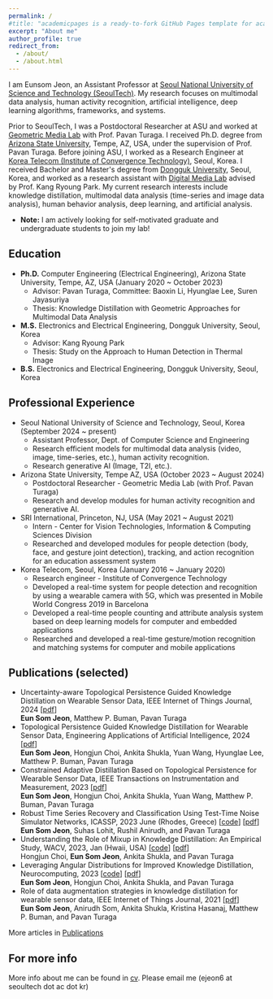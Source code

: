 ```yaml
---
permalink: /
#title: "academicpages is a ready-to-fork GitHub Pages template for academic personal websites"
excerpt: "About me"
author_profile: true
redirect_from: 
  - /about/
  - /about.html
---
```


I am Eunsom Jeon, an Assistant Professor at [Seoul National University of Science and Technology (SeoulTech)](https://en.seoultech.ac.kr/). 
My research focuses on multimodal data analysis, human activity recognition, artificial intelligence, deep learning algorithms, frameworks, and systems.

Prior to SeoulTech, I was a Postdoctoral Researcher at ASU and worked at [Geometric Media Lab](https://pavanturaga.com/) with Prof. Pavan Turaga.
I received Ph.D. degree from [Arizona State University](https://www.asu.edu/), Tempe, AZ, USA, under the supervision of Prof. Pavan Turaga.
Before joining ASU, I worked as a Research Engineer at [Korea Telecom (Institute of Convergence Technology)](https://www.kt.com/), Seoul, Korea.
I received Bachelor and Master's degree from [Dongguk University](https://www.dongguk.edu/main), Seoul, Korea, and worked as a research assistant with [Digital Media Lab](http://dm.dongguk.edu/) advised by Prof. Kang Ryoung Park.
My current research interests include knowledge distillation, multimodal data analysis (time-series and image data analysis), human behavior analysis, deep learning, and artificial analysis.

* **Note:** I am actively looking for self-motivated graduate and undergraduate students to join my lab!


Education
------
* **Ph.D.** Computer Engineering (Electrical Engineering), Arizona State University, Tempe, AZ, USA (January 2020 ~ October 2023)
  * Advisor: Pavan Turaga, Committee: Baoxin Li, Hyunglae Lee, Suren Jayasuriya
  * Thesis: Knowledge Distillation with Geometric Approaches for Multimodal Data Analysis
* **M.S.** Electronics and Electrical Engineering, Dongguk University, Seoul, Korea
  * Advisor: Kang Ryoung Park
  * Thesis: Study on the Approach to Human Detection in Thermal Image
* **B.S.**  Electronics and Electrical Engineering, Dongguk University, Seoul, Korea

Professional Experience
------
* Seoul National University of Science and Technology, Seoul, Korea (September 2024 ~ present)
  * Assistant Professor, Dept. of Computer Science and Engineering
  * Research efficient models for multimodal data analysis (video, image, time-series, etc.), human activity recognition.
  * Research generative AI (Image, T2I, etc.).
* Arizona State University, Tempe AZ, USA (October 2023 ~ August 2024)
  * Postdoctoral Researcher - Geometric Media Lab (with Prof. Pavan Turaga)
  * Research and develop modules for human activity recognition and generative AI.
* SRI International, Princeton, NJ, USA (May 2021 ~ August 2021)
  * Intern - Center for Vision Technologies, Information & Computing Sciences Division
  * Researched and developed modules for people detection (body, face, and gesture joint detection), tracking, and action recognition for an education assessment system
* Korea Telecom, Seoul, Korea (January 2016 ~ January 2020)
  * Research engineer - Institute of Convergence Technology
  * Developed a real-time system for people detection and recognition by using a wearable camera with 5G, which was presented in Mobile World Congress 2019 in Barcelona
  * Developed a real-time people counting and attribute analysis system based on deep learning models for computer and embedded applications
  * Researched and developed a real-time gesture/motion recognition and matching systems for computer and mobile applications

Publications (selected)
------
* Uncertainty-aware Topological Persistence Guided Knowledge Distillation on Wearable Sensor Data, IEEE Internet of Things Journal, 2024 [[pdf](https://ieeexplore.ieee.org/document/10554649)]
  <br> **Eun Som Jeon**, Matthew P. Buman, Pavan Turaga
* Topological Persistence Guided Knowledge Distillation for Wearable Sensor Data, Engineering Applications of Artificial Intelligence, 2024 [[pdf](https://www.sciencedirect.com/science/article/pii/S0952197623019036)]
  <br> **Eun Som Jeon**, Hongjun Choi, Ankita Shukla, Yuan Wang, Hyunglae Lee, Matthew P. Buman, Pavan Turaga
* Constrained Adaptive Distillation Based on Topological Persistence for Wearable Sensor Data, IEEE Transactions on Instrumentation and Measurement, 2023 [[pdf](https://ieeexplore.ieee.org/abstract/document/10308705?casa_token=n255xIac_1cAAAAA:LMIdEQjkKce76Ln4M0icZxPEwcB2Je8hkCKgHab_fV44b0jtKOMI2kv0YLoMq4H0rlVL4zS1Uw)]
   <br> **Eun Som Jeon**, Hongjun Choi, Ankita Shukla, Yuan Wang, Matthew P. Buman, Pavan Turaga
* Robust Time Series Recovery and Classification Using Test-Time Noise Simulator Networks, ICASSP, 2023 June (Rhodes, Greece) [[code](https://github.com/jeunsom/RobustTS)] [[pdf](https://ieeexplore.ieee.org/document/10096888)]
   <br> **Eun Som Jeon**, Suhas Lohit, Rushil Anirudh, and Pavan Turaga
* Understanding the Role of Mixup in Knowledge Distillation: An Empirical Study, WACV, 2023, Jan (Hwaii, USA) [[code](https://github.com/hchoi71/MIX-KD)] [[pdf](https://arxiv.org/pdf/2211.03946.pdf)]
   <br> Hongjun Choi, **Eun Som Jeon**, Ankita Shukla, and Pavan Turaga 
* Leveraging Angular Distributions for Improved Knowledge Distillation, Neurocomputing, 2023 [[code](https://github.com/jeunsom/AMD_loss)] [[pdf](https://www.sciencedirect.com/science/article/abs/pii/S0925231222014096)]
   <br> **Eun Som Jeon**, Hongjun Choi, Ankita Shukla, and Pavan Turaga
* Role of data augmentation strategies in knowledge distillation for wearable sensor data, IEEE Internet of Things Journal, 2021 [[pdf](https://ieeexplore.ieee.org/document/9664814)]
   <br> **Eun Som Jeon**, Anirudh Som, Ankita Shukla, Kristina Hasanaj, Matthew P. Buman, and Pavan Turaga

More articles in [Publications](https://jeunsom.github.io/publications/)

For more info
------
More info about me can be found in [cv](https://jeunsom.github.io/cv/).
Please email me (ejeon6 at seoultech dot ac dot kr)

